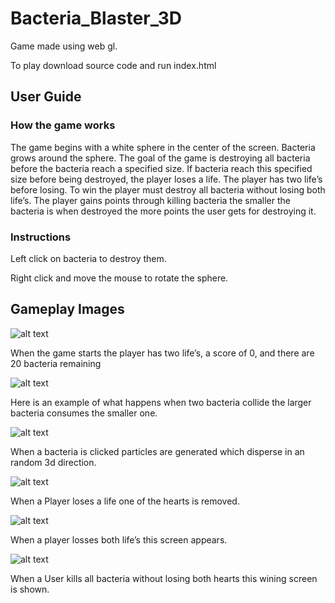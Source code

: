 # Bacteria_Blaster_3D 

Game made using web gl.

To play download source code and run index.html

## User Guide

### How the game works

  The game begins with a white sphere in the center of the screen. Bacteria grows around the sphere. The goal of the game is destroying all bacteria before the bacteria reach a specified size. If bacteria reach this specified size before being destroyed, the player loses a life. The player has two life’s before losing. To win the player must destroy all bacteria without losing both life’s. The player gains points through killing bacteria the smaller the bacteria is when destroyed the more points the user gets for destroying it.
 
### Instructions

Left click on bacteria to destroy them. 

Right click and move the mouse to rotate the sphere.  

## Gameplay Images

![alt text](https://github.com/Rileyccc/Bacteria_Blaster_3D/blob/main/gamePlayImages/1.png)

When the game starts the player has two life’s, a score of 0, and there are 20 bacteria remaining

![alt text](https://github.com/Rileyccc/Bacteria_Blaster_3D/blob/main/gamePlayImages/2.png)

Here is an example of what happens when two bacteria collide the larger bacteria consumes the smaller one.

![alt text](https://github.com/Rileyccc/Bacteria_Blaster_3D/blob/main/gamePlayImages/3.png)

When a bacteria is clicked particles are generated which disperse in an random 3d direction.

![alt text](https://github.com/Rileyccc/Bacteria_Blaster_3D/blob/main/gamePlayImages/4.png)

When a Player loses a life one of the hearts is removed.

![alt text](https://github.com/Rileyccc/Bacteria_Blaster_3D/blob/main/gamePlayImages/5.png)

When a player losses both life’s this screen appears. 

![alt text](https://github.com/Rileyccc/Bacteria_Blaster_3D/blob/main/gamePlayImages/6.png)

When a User kills all bacteria without losing both hearts this wining screen is shown. 
